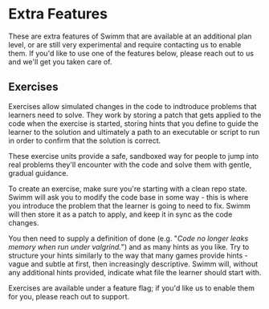 # Extra Features
These are extra features of Swimm that are available at an additional plan level, or are still very experimental and require contacting us to enable them. If you'd like to use one of the features below, please reach out to us and we'll get you taken care of.

## Exercises

Exercises allow simulated changes in the code to indtroduce problems that learners need to solve. They work by storing a patch that gets applied to the code when the exercise is started, storing hints that you define to guide the learner to the solution and ultimately a path to an executable or script to run in order to confirm that the solution is correct.

These exercise units provide a safe, sandboxed way for people to jump into real problems they'll encounter with the code and solve them with gentle, gradual guidance.

To create an exercise, make sure you're starting with a clean repo state. Swimm will ask you to modify the code base in some way - this is where you introduce the problem that the learner is going to need to fix. Swimm will then store it as a patch to apply, and keep it in sync as the code changes. 

You then need to supply a definition of done (e.g. "_Code no longer leaks memory when run under valgrind._") and as many hints as you like. Try to structure your hints similarly to the way that many games provide hints - vague and subtle at first, then increasingly descriptive. Swimm will, without any additional hints provided, indicate what file the learner should start with.

Exercises are available under a feature flag; if you'd like us to enable them for you, please reach out to support. 